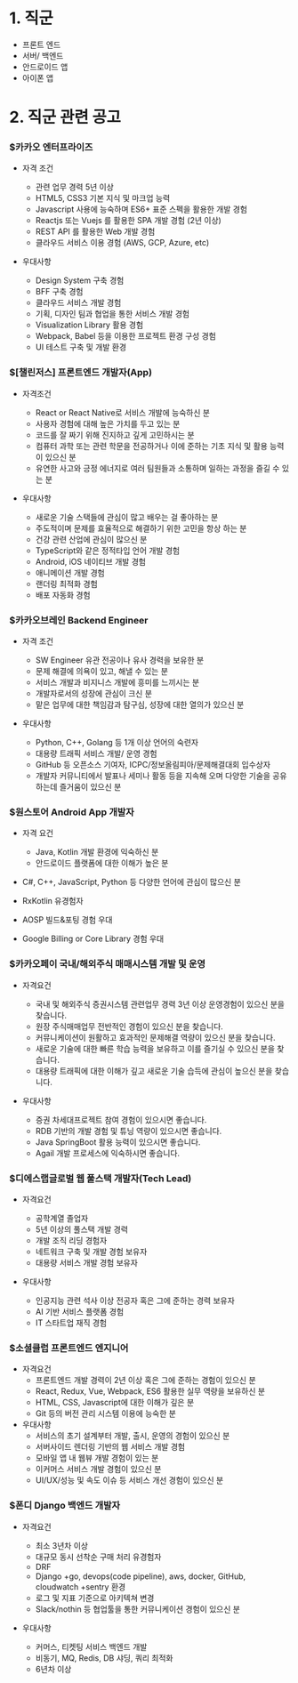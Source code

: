 # 1. 직군

- 프론트 엔드
- 서버/ 백엔드
- 안드로이드 앱
- 아이폰 앱

# 2. 직군 관련 공고

### $카카오 엔터프라이즈

- 자격 조건
  - 관련 업무 경력 5년 이상
  - HTML5, CSS3 기본 지식 및 마크업 능력
  - Javascript 사용에 능숙하며 ES6+ 표준 스펙을 활용한 개발 경험
  -  Reactjs 또는 Vuejs 를 활용한 SPA 개발 경험 (2년 이상)
  - REST API 를 활용한 Web 개발 경험
  - 클라우드 서비스 이용 경험 (AWS, GCP, Azure, etc)

- 우대사항
  - Design System 구축 경험
  - BFF 구축 경험
  - 클라우드 서비스 개발 경험
  - 기획, 디자인 팀과 협업을 통한 서비스 개발 경험
  - Visualization Library 활용 경험
  - Webpack, Babel 등을 이용한 프로젝트 환경 구성 경험
  - UI 테스트 구축 및 개발 환경

### $[챌린저스] 프론트엔드 개발자(App)

- 자격조건
  - React or React Native로 서비스 개발에 능숙하신 분
  - 사용자 경험에 대해 높은 가치를 두고 있는 분
  - 코드를 잘 짜기 위해 진지하고 깊게 고민하시는 분
  - 컴퓨터 과학 또는 관련 학문을 전공하거나 이에 준하는 기초 지식 및 활용 능력이 있으신 분
  - 유연한 사고와 긍정 에너지로 여러 팀원들과 소통하며 일하는 과정을 즐길 수 있는 분

- 우대사항
  - 새로운 기술 스택들에 관심이 많고 배우는 걸 좋아하는 분
  - 주도적이며 문제를 효율적으로 해결하기 위한 고민을 항상 하는 분
  - 건강 관련 산업에 관심이 많으신 분
  - TypeScript와 같은 정적타입 언어 개발 경험
  - Android, iOS 네이티브 개발 경험
  - 애니메이션 개발 경험
  - 랜더링 최적화 경험
  - 배포 자동화 경험

### $카카오브레인 Backend Engineer

- 자격 조건
  - SW Engineer 유관 전공이나 유사 경력을 보유한 분
  - 문제 해결에 의욕이 있고, 해낼 수 있는 분
  - 서비스 개발과 비지니스 개발에 흥미를 느끼시는 분
  - 개발자로서의 성장에 관심이 크신 분
  - 맡은 업무에 대한 책임감과 탐구심, 성장에 대한 열의가 있으신 분

- 우대사항
  - Python, C++, Golang 등 1개 이상 언어의 숙련자
  - 대용량 트래픽 서비스 개발/ 운영 경험
  - GitHub 등 오픈소스 기여자, ICPC/정보올림피아/문제해결대회 입수상자
  - 개발자 커뮤니티에서 발표나 세미나 활동 등을 지속해 오며 다양한 기술을 공유하는데 즐거움이 있으신 분

### $원스토어 Android App 개발자

- 자격 요건
  - Java, Kotlin 개발 환경에 익숙하신 분
  - 안드로이드 플랫폼에 대한 이해가 높은 분

- C#, C++, JavaScript, Python 등 다양한 언어에 관심이 많으신 분
- RxKotlin 유경험자
- AOSP 빌드&포팅 경험 우대
- Google Billing or Core Library 경험 우대

### $카카오페이 국내/해외주식 매매시스템 개발 및 운영

- 자격요건
  - 국내 및 해외주식 증권시스템 관련업무 경력 3년 이상 운영경험이 있으신 분을 찾습니다.
  - 원장 주식매매업무 전반적인 경험이 있으신 분을 찾습니다.
  - 커뮤니케이션이 원활하고 효과적인 문제해결 역량이 있으신 분을 찾습니다.
  - 새로운 기술에 대한 빠른 학습 능력을 보유하고 이를 즐기실 수 있으신 분을 찾습니다. 
  - 대용량 트래픽에 대한 이해가 깊고 새로운 기술 습득에 관심이 높으신 분을 찾습니다.

- 우대사항
  - 증권 차세대프로젝트 참여 경험이 있으시면 좋습니다.
  - RDB 기반의 개발 경험 및 튜닝 역량이 있으시면 좋습니다.
  - Java SpringBoot 활용 능력이 있으시면 좋습니다.
  - Agail 개발 프로세스에 익숙하시면 좋습니다.

### $디에스랩글로벌 웹 풀스택 개발자(Tech Lead)

- 자격요건
  - 공학계열 졸업자
  - 5년 이상의 풀스택 개발 경력
  - 개발 조직 리딩 경험자
  - 네트워크 구축 및 개발 경험 보유자
  - 대용량 서비스 개발 경험 보유자

- 우대사항
  - 인공지능 관련 석사 이상 전공자 혹은 그에 준하는 경력 보유자
  - AI 기반 서비스 플랫폼 경험
  - IT 스타트업 재직 경험

### $소셜클럽 프론트엔드 엔지니어

- 자격요건 
  - 프론트엔드 개발 경력이 2년 이상 혹은 그에 준하는 경험이 있으신 분
  - React, Redux, Vue, Webpack, ES6 활용한 실무 역량을 보유하신 분
  - HTML, CSS, Javascript에 대한 이해가 깊은 분
  - Git 등의 버전 관리 시스템 이용에 능숙한 분
- 우대사항
  - 서비스의 초기 설계부터 개발, 출시, 운영의 경험이 있으신 분
  - 서버사이드 렌더링 기반의 웹 서비스 개발 경험
  - 모바일 앱 내 웹뷰 개발 경험이 있는 분
  - 이커머스 서비스 개발 경험이 있으신 분
  - UI/UX/성능 및 속도 이슈 등 서비스 개선 경험이 있으신 분

### $폰디 Django 백엔드 개발자

- 자격요건
  - 최소 3년차 이상
  - 대규모 동시 선착순 구매 처리 유경험자
  - DRF
  - Django +go, devops(code pipeline), aws, docker, GitHub, cloudwatch +sentry 환경
  - 로그 및 지표 기준으로 아키텍쳐 변경
  - Slack/nothin 등 협업툴을 통한 커뮤니케이션 경험이 있으신 분

- 우대사항
  - 커머스, 티켓팅 서비스 백엔드 개발
  - 비동기, MQ, Redis, DB 샤딩, 쿼리 최적화
  - 6년차 이상